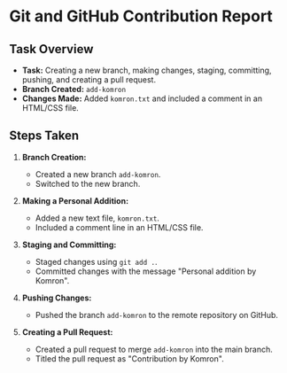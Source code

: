 # Git and GitHub Contribution Report

## Task Overview

- **Task:** Creating a new branch, making changes, staging, committing, pushing, and creating a pull request.
- **Branch Created:** `add-komron`
- **Changes Made:** Added `komron.txt` and included a comment in an HTML/CSS file.

## Steps Taken

1. **Branch Creation:**
   - Created a new branch `add-komron`.
   - Switched to the new branch.

2. **Making a Personal Addition:**
   - Added a new text file, `komron.txt`.
   - Included a comment line in an HTML/CSS file.

3. **Staging and Committing:**
   - Staged changes using `git add .`.
   - Committed changes with the message "Personal addition by Komron".

4. **Pushing Changes:**
   - Pushed the branch `add-komron` to the remote repository on GitHub.

5. **Creating a Pull Request:**
   - Created a pull request to merge `add-komron` into the main branch.
   - Titled the pull request as "Contribution by Komron".
